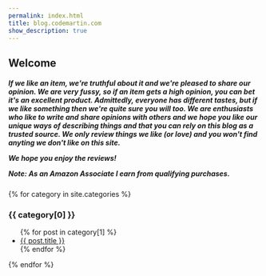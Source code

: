 ```yaml
---
permalink: index.html
title: blog.codemartin.com
show_description: true
---
```


## Welcome

<h5>
If we like an item, we're truthful about it and we're pleased to share our opinion.
We are very fussy, so if an item gets a high opinion, you can bet it's an excellent product.
Admittedly, everyone has different tastes, but if we like something then we're quite sure you will too.
We are enthusiasts who like to write and share opinions with others and we hope you like our unique ways 
of describing things and that you can rely on this blog as a trusted source. We only review things we like
(or love) and you won't find anyting we don't like on this site.

We hope you enjoy the reviews!<br />

Note: <em>As an Amazon Associate I earn from qualifying purchases.</em>
</h5>

{% for category in site.categories %}
  <h3>{{ category[0] }}</h3>
  <ul>
    {% for post in category[1] %}
      <li><a href="{{ post.url }}">{{ post.title }}</a></li>
    {% endfor %}
  </ul>
{% endfor %}

